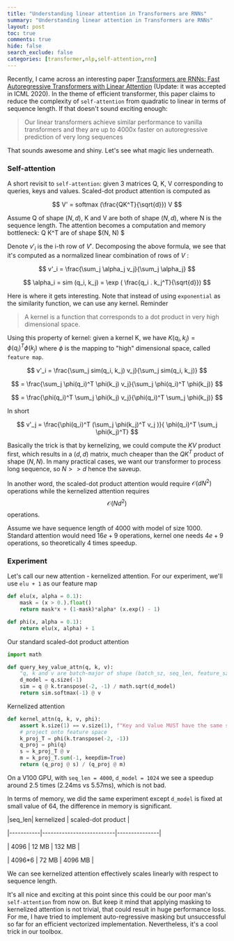 ```yaml
---
title: "Understanding linear attention in Transformers are RNNs"
summary: "Understanding linear attention in Transformers are RNNs"
layout: post
toc: true
comments: true
hide: false
search_exclude: false
categories: [transformer,nlp,self-attention,rnn]
---
```


Recently, I came across an interesting paper [Transformers are RNNs: Fast Autoregressive Transformers with Linear Attention](https://arxiv.org/abs/2006.16236) (Update: it was accepted in ICML 2020). In the theme of efficient transformer, this paper claims to reduce the complexity of `self-attention` from quadratic to linear in terms of sequence length. If that doesn't sound exciting enough:

> Our linear transformers achieve similar performance to vanilla transformers and they are up to 4000x faster on autoregressive prediction of very long sequences

That sounds awesome and shiny. Let's see what magic lies underneath.

### Self-attention

A short revisit to `self-attention`: given 3 matrices Q, K, V corresponding to queries, keys and values. Scaled-dot product attention is computed as 

$$ V' = softmax (\frac{QK^T}{\sqrt{d}}) V $$

Assume Q of shape $(N, d)$, K and V are both of shape $(N, d)$, where N is the sequence length. The attention becomes a computation and memory bottleneck: Q K^T are of shape $(N, N) $ 

Denote $v'_i$ is the i-th row of $V'$. Decomposing the above formula, we see that it's computed as a normalized linear combination of rows of $V$ :

$$ v'_i = \frac{\sum_j \alpha_j v_j}{\sum_j \alpha_j} $$

$$ \alpha_i = sim (q_i, k_j) = \exp ( \frac{q_i . k_j^T}{\sqrt{d}}) $$ 

Here is where it gets interesting. Note that instead of using `exponential` as the similarity function, we can use any kernel. Reminder

> A kernel is a function that corresponds to a dot product in very high dimensional space.

Using this property of kernel:  given a kernel K, we have $K(q_i, k_j) = \phi(q_i)^T \phi(k_j)$ where $\phi$ is the mapping to "high" dimensional space, called `feature map`.

$$ v'_i = \frac{\sum_j sim(q_i, k_j) v_j}{\sum_j sim(q_i, k_j)} $$

$$ = \frac{\sum_j \phi(q_i)^T \phi(k_j) v_j}{\sum_j \phi(q_i)^T \phi(k_j)} $$

$$ = \frac{\phi(q_i)^T \sum_j \phi(k_j) v_j}{\phi(q_i)^T \sum_j \phi(k_j)} $$

In short

$$ v'_j = \frac{\phi(q_i)^T (\sum_j \phi(k_j)^T v_j )}{ \phi(q_i)^T \sum_j \phi(k_j)^T} $$

Basically the trick is that by kernelizing, we could compute the $KV$ product first, which results in a $(d, d)$ matrix, much cheaper than the $QK^T$ product of shape $(N, N)$. In many practical cases, we want our transformer to process long sequence, so $N >> d$  hence the saveup.

In another word, the scaled-dot product attention would require $\mathcal{O}(d N^2)$ operations  while the kernelized attention requires $$ \mathcal{O}(Nd^2) $$ operations.

Assume we have sequence length of 4000 with model of size 1000. Standard attention would need $16e+9$ operations, kernel one needs $4e+9$ operations, so theoretically 4 times speedup.

### Experiment

Let's call our new attention - kernelized attention. For our experiment, we'll use `elu + 1` as our feature map

```python
def elu(x, alpha = 0.1):
    mask = (x > 0.).float()
    return mask*x + (1-mask)*alpha* (x.exp() - 1)

def phi(x, alpha = 0.1):
    return elu(x, alpha) + 1
```

Our standard scaled-dot product attention

```python
import math

def query_key_value_attn(q, k, v):
    "q, k and v are batch-major of shape (batch_sz, seq_len, feature_sz)"
    d_model = q.size(-1)
    sim = q @ k.transpose(-2, -1) / math.sqrt(d_model)
    return sim.softmax(-1) @ v
```

Kernelized attention

```python
def kernel_attn(q, k, v, phi):
    assert k.size(1) == v.size(1), f"Key and Value MUST have the same seq len"
    # project onto feature space
    k_proj_T = phi(k.transpose(-2, -1))
    q_proj = phi(q)
    s = k_proj_T @ v
    m = k_proj_T.sum(-1, keepdim=True)
    return (q_proj @ s) / (q_proj @ m)
```

On a V100 GPU, with `seq_len = 4000`, `d_model = 1024` we see a speedup around 2.5 times (2.24ms vs 5.57ms), which is not bad.

In terms of memory, we did the same experiment except `d_model` is fixed at small value of 64, the difference in memory is significant.

|seq_len| kernelized | scaled-dot product |

|-----------|--------------------------|---------------|

| 4096    |  12 MB | 132 MB |

| 4096*6 | 72 MB | 4096 MB |

We can see kernelized attention effectively scales linearly with respect to sequence length.

It's all nice and exciting at this point since this could be our poor man's `self-attention` from now on. But keep it mind that applying masking to kernelized attention is not trivial, that could result in huge performance loss. For me, I have tried to implement auto-regressive masking but unsuccessful so far for an efficient vectorized implementation. Nevertheless, it's a cool trick in our toolbox.

